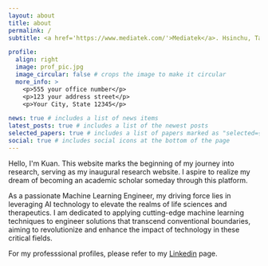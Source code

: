 ```yaml
---
layout: about
title: about
permalink: /
subtitle: <a href='https://www.mediatek.com/'>Mediatek</a>. Hsinchu, Taiwan. research.tpm@gmail.com. . Etc.

profile:
  align: right
  image: prof_pic.jpg
  image_circular: false # crops the image to make it circular
  more_info: >
    <p>555 your office number</p>
    <p>123 your address street</p>
    <p>Your City, State 12345</p>

news: true # includes a list of news items
latest_posts: true # includes a list of the newest posts
selected_papers: true # includes a list of papers marked as "selected={true}"
social: true # includes social icons at the bottom of the page
---
```

Hello, I'm Kuan. This website marks the beginning of my journey into research, serving as my inaugural research website. I aspire to realize my dream of becoming an academic scholar someday through this platform.

As a passionate Machine Learning Engineer, my driving force lies in leveraging AI technology to elevate the realms of life sciences and therapeutics. I am dedicated to applying cutting-edge machine learning techniques to engineer solutions that transcend conventional boundaries, aiming to revolutionize and enhance the impact of technology in these critical fields.

For my professsional profiles, please refer to my [Linkedin](https://www.linkedin.com/feed/) page.

<!-- Write your biography here. Tell the world about yourself. Link to your favorite [subreddit](http://reddit.com). You can put a picture in, too. The code is already in, just name your picture `prof_pic.jpg` and put it in the `img/` folder.

Put your address / P.O. box / other info right below your picture. You can also disable any of these elements by editing `profile` property of the YAML header of your `_pages/about.md`. Edit `_bibliography/papers.bib` and Jekyll will render your [publications page](/al-folio/publications/) automatically.

Link to your social media connections, too. This theme is set up to use [Font Awesome icons](https://fontawesome.com/) and [Academicons](https://jpswalsh.github.io/academicons/), like the ones below. Add your Facebook, Twitter, LinkedIn, Google Scholar, or just disable all of them. -->
